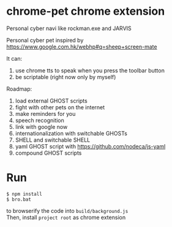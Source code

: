 # chrome-pet chrome extension
Personal cyber navi like rockman.exe and JARVIS

Personal cyber pet inspired by https://www.google.com.hk/webhp#q=sheep+screen-mate

It can:

1. use chrome tts to speak when you press the toolbar button
2. be scriptable (right now only by myself)

Roadmap:

1. load external GHOST scripts
2. fight with other pets on the internet
3. make reminders for you
4. speech recognition
5. link with google now
6. internationalization with switchable GHOSTs
7. SHELL and switchable SHELL
8. yaml GHOST script with https://github.com/nodeca/js-yaml
9. compound GHOST scripts

# Run
    $ npm install
    $ bro.bat

to browserify the code into `build/background.js`  
Then, install `project root` as chrome extension
